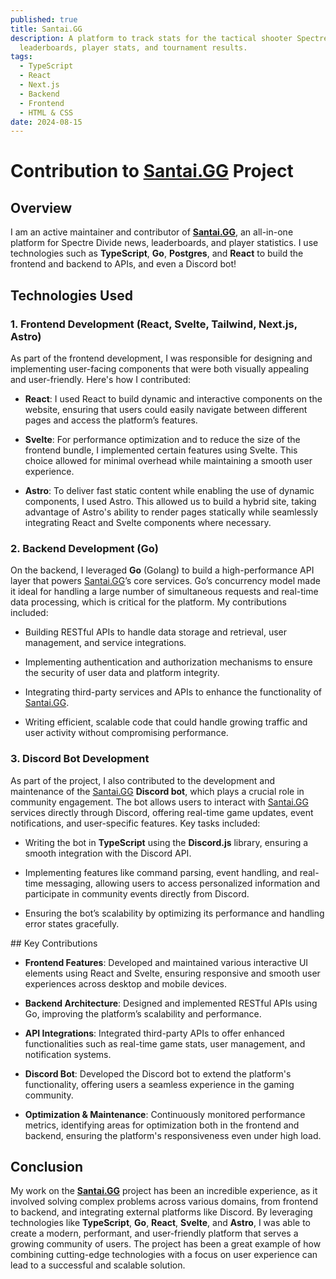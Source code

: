 ```yaml
---
published: true
title: Santai.GG
description: A platform to track stats for the tactical shooter Spectre Divide -
  leaderboards, player stats, and tournament results.
tags:
  - TypeScript
  - React
  - Next.js
  - Backend
  - Frontend
  - HTML & CSS
date: 2024-08-15
---
```

# Contribution to [Santai.GG](http://Santai.GG) Project

## Overview

I am an active maintainer and contributor of [**Santai.GG**](http://Santai.GG), an all-in-one platform for Spectre Divide news, leaderboards, and player statistics. I use technologies such as **TypeScript**, **Go**, **Postgres**, and **React** to build the frontend and backend to APIs, and even a Discord bot!

## Technologies Used

### 1\. **Frontend Development (React, Svelte, Tailwind, Next.js, Astro)**

As part of the frontend development, I was responsible for designing and implementing user-facing components that were both visually appealing and user-friendly. Here's how I contributed:

*   **React**: I used React to build dynamic and interactive components on the website, ensuring that users could easily navigate between different pages and access the platform’s features.
    
*   **Svelte**: For performance optimization and to reduce the size of the frontend bundle, I implemented certain features using Svelte. This choice allowed for minimal overhead while maintaining a smooth user experience.
    
*   **Astro**: To deliver fast static content while enabling the use of dynamic components, I used Astro. This allowed us to build a hybrid site, taking advantage of Astro's ability to render pages statically while seamlessly integrating React and Svelte components where necessary.
    

### 2\. **Backend Development (Go)**

On the backend, I leveraged **Go** (Golang) to build a high-performance API layer that powers [Santai.GG](http://Santai.GG)’s core services. Go’s concurrency model made it ideal for handling a large number of simultaneous requests and real-time data processing, which is critical for the platform. My contributions included:

*   Building RESTful APIs to handle data storage and retrieval, user management, and service integrations.
    
*   Implementing authentication and authorization mechanisms to ensure the security of user data and platform integrity.
    
*   Integrating third-party services and APIs to enhance the functionality of [Santai.GG](http://Santai.GG).
    
*   Writing efficient, scalable code that could handle growing traffic and user activity without compromising performance.
    

### 3\. **Discord Bot Development**

As part of the project, I also contributed to the development and maintenance of the [Santai.GG](http://Santai.GG) **Discord bot**, which plays a crucial role in community engagement. The bot allows users to interact with [Santai.GG](http://Santai.GG) services directly through Discord, offering real-time game updates, event notifications, and user-specific features. Key tasks included:

*   Writing the bot in **TypeScript** using the **Discord.js** library, ensuring a smooth integration with the Discord API.
    
*   Implementing features like command parsing, event handling, and real-time messaging, allowing users to access personalized information and participate in community events directly from Discord.
    
*   Ensuring the bot’s scalability by optimizing its performance and handling error states gracefully.
    

\## Key Contributions

*   **Frontend Features**: Developed and maintained various interactive UI elements using React and Svelte, ensuring responsive and smooth user experiences across desktop and mobile devices.
    
*   **Backend Architecture**: Designed and implemented RESTful APIs using Go, improving the platform’s scalability and performance.
    
*   **API Integrations**: Integrated third-party APIs to offer enhanced functionalities such as real-time game stats, user management, and notification systems.
    
*   **Discord Bot**: Developed the Discord bot to extend the platform's functionality, offering users a seamless experience in the gaming community.
    
*   **Optimization & Maintenance**: Continuously monitored performance metrics, identifying areas for optimization both in the frontend and backend, ensuring the platform's responsiveness even under high load.
    

## Conclusion

My work on the [**Santai.GG**](http://Santai.GG) project has been an incredible experience, as it involved solving complex problems across various domains, from frontend to backend, and integrating external platforms like Discord. By leveraging technologies like **TypeScript**, **Go**, **React**, **Svelte**, and **Astro**, I was able to create a modern, performant, and user-friendly platform that serves a growing community of users. The project has been a great example of how combining cutting-edge technologies with a focus on user experience can lead to a successful and scalable solution.